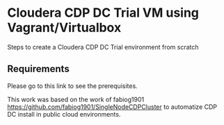 # Cloudera CDP DC Trial VM using Vagrant/Virtualbox
Steps to create a Cloudera CDP DC Trial environment from scratch

## Requirements

Please go to this link to see the prerequisites.

This work was based on the work of fabiog1901 https://github.com/fabiog1901/SingleNodeCDPCluster to automatize CDP DC install in public cloud environments.
